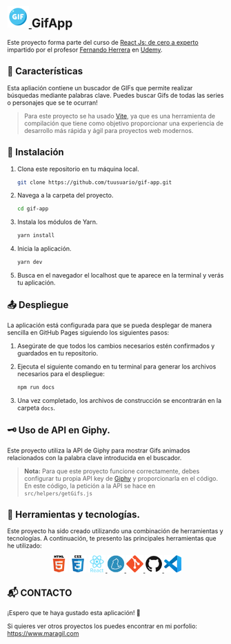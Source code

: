 # <a href="https://www.w3schools.com/html/" target="_blank" rel="noreferrer"> <img src="public/gif-favicon.png" alt="GifApp" width="50" height="50"/> </a> GifApp

Este proyecto forma parte del curso de [React Js: de cero a experto](https://www.udemy.com/course/react-cero-experto/) impartido por el profesor [Fernando Herrera](https://github.com/Klerith) en [Udemy](https://www.udemy.com/). 


## 📑 Características

Esta apliación contiene un buscador de GIFs que permite realizar búsquedas mediante palabras clave. Puedes buscar Gifs de todas las series o personajes que se te ocurran!
>Para este proyecto se ha usado [Vite](https://vitejs.dev/), ya que es una herramienta de compilación que tiene como objetivo proporcionar una experiencia de desarrollo más rápida y ágil para proyectos web modernos.

## 📀 Instalación

1. Clona este repositorio en tu máquina local.
   ```bash
   git clone https://github.com/tuusuario/gif-app.git
   ```
2. Navega a la carpeta del proyecto.
   ```bash
   cd gif-app
   ```
3. Instala los módulos de Yarn.
    ```bash
    yarn install
    ```
4. Inicia la aplicación.
    ```bash
    yarn dev
    ```
5. Busca en el navegador el localhost que te aparece en la terminal y verás tu aplicación.


## 📤 Despliegue 

La aplicación está configurada para que se pueda desplegar de manera sencilla en GitHub Pages siguiendo los siguientes pasos:
  1. Asegúrate de que todos los cambios necesarios estén confirmados y guardados en tu repositorio.
  2. Ejecuta el siguiente comando en tu terminal para generar los archivos necesarios para el despliegue:
     
     ```bash
     npm run docs
     ```
  3. Una vez completado, los archivos de construcción se encontrarán en la carpeta `docs`.


## 🗝️ Uso de API en Giphy.

Este proyecto utiliza la API de Giphy para mostrar Gifs animados relacionados con la palabra clave introducida en el buscador.

>**Nota:** Para que este proyecto funcione correctamente, debes configurar tu propia API key de [Giphy](https://developers.giphy.com/) y proporcionarla en el código. En este código, la petición a la API se hace en `src/helpers/getGifs.js`


## 🧰 Herramientas y tecnologías.

Este proyecto ha sido creado utilizando una combinación de herramientas y tecnologías. A continuación, te presento las principales herramientas que he utilizado:

<p align= 'center'>
<a href="https://www.w3schools.com/html/" target="_blank" rel="noreferrer"><img src="https://raw.githubusercontent.com/devicons/devicon/master/icons/html5/html5-original-wordmark.svg" alt="html5" width="40" height="40"/></a>
<a href="https://www.w3schools.com/css/" target="_blank" rel="noreferrer"><img src="https://raw.githubusercontent.com/devicons/devicon/master/icons/css3/css3-original-wordmark.svg" alt="css3" width="40" height="40"/></a>
 <a href="https://reactjs.org/" target="_blank" rel="noreferrer"> <img src="https://raw.githubusercontent.com/devicons/devicon/master/icons/react/react-original-wordmark.svg" alt="react" width="40" height="40"/> </a>
<a href="https://yarnpkg.com/" target="_blank" rel="noreferrer"> <img src="https://github.com/devicons/devicon/blob/master/icons/yarn/yarn-original.svg" alt="yarn" width="40" height="40"/> </a>
<a href="https://git-scm.com/" target="_blank" rel="noreferrer"> <img src="https://raw.githubusercontent.com/devicons/devicon/master/icons/git/git-original.svg" alt="git" width="40" height="40"/> </a>  
 <a href="https://github.com/" target="_blank" rel="noreferrer"> <img src="https://raw.githubusercontent.com/devicons/devicon/master/icons/github/github-original.svg" width="40" height="40"/> </a>
 <a href="https://code.visualstudio.com/" target="_blank" rel="noreferrer"> <img src="https://raw.githubusercontent.com/devicons/devicon/master/icons/vscode/vscode-original.svg" alt="vscode" width="40" height="40"/> </a>
</p>

## 📬 CONTACTO
¡Espero que te haya gustado esta aplicación! 💚

Si quieres ver otros proyectos los puedes encontrar en mi porfolio: <https://www.maragil.com> 

